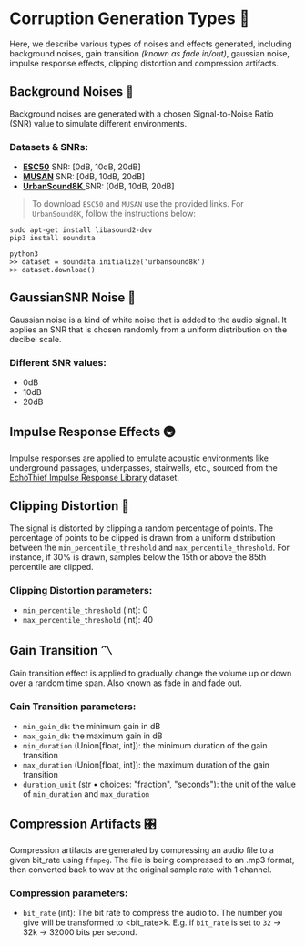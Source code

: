 # Corruption Generation Types 🦾

Here, we describe various types of noises and effects generated, including background noises, gain transition *(known as fade in/out)*, gaussian noise, impulse response effects, clipping distortion and compression artifacts.

## Background Noises 🚦

Background noises are generated with a chosen Signal-to-Noise Ratio (SNR) value to simulate different environments.

### Datasets & SNRs:

- [**ESC50**](https://github.com/karoldvl/ESC-50/archive/master.zip) SNR: [0dB, 10dB, 20dB]
- [**MUSAN**](https://www.openslr.org/resources/17/musan.tar.gz) SNR: [0dB, 10dB, 20dB]
- [**UrbanSound8K** ](https://github.com/soundata/soundata#quick-example)SNR: [0dB, 10dB, 20dB]

> To download `ESC50` and `MUSAN` use the provided links. For `UrbanSound8K`, follow the instructions below:

```
sudo apt-get install libasound2-dev
pip3 install soundata
```

```
python3
>> dataset = soundata.initialize('urbansound8k')
>> dataset.download()
```

## GaussianSNR Noise 💨

Gaussian noise is a kind of white noise that is added to the audio signal. It applies an SNR that is chosen randomly from a uniform distribution on the decibel scale.

### Different SNR values:
- 0dB
- 10dB
- 20dB

## Impulse Response Effects 🚇

Impulse responses are applied to emulate acoustic environments like underground passages, underpasses, stairwells, etc., sourced from the [EchoThief Impulse Response Library](http://www.echothief.com/wp-content/uploads/2016/06/EchoThiefImpulseResponseLibrary.zip) dataset.


## Clipping Distortion 📶

The signal is distorted by clipping a random percentage of points. The percentage of points to be clipped is drawn from a uniform distribution between the `min_percentile_threshold` and `max_percentile_threshold`. For instance, if 30% is drawn, samples below the 15th or above the 85th percentile are clipped.

### Clipping Distortion parameters:
- `min_percentile_threshold` (int): 0
- `max_percentile_threshold` (int): 40


## Gain Transition 〽️

Gain transition effect is applied to gradually change the volume up or down over a random time span. Also known as fade in and fade out.

### Gain Transition parameters:
- `min_gain_db`: the minimum gain in dB
- `max_gain_db`: the maximum gain in dB
- `min_duration` (Union[float, int]): the minimum duration of the gain transition
- `max_duration` (Union[float, int]): the maximum duration of the gain transition
- `duration_unit` (str • choices: "fraction", "seconds"): the unit of the value of `min_duration` and `max_duration` 


## Compression Artifacts 🎛️

Compression artifacts are generated by compressing an audio file to a given bit_rate using `ffmpeg`. The file is being compressed to an .mp3 format, then converted back to wav at the original sample rate with 1 channel.
    

### Compression parameters:
- `bit_rate` (int): The bit rate to compress the audio to. The number you give will be transformed to <bit_rate>k. E.g. if `bit_rate` is set to `32` -> 32k -> 32000 bits per second.
